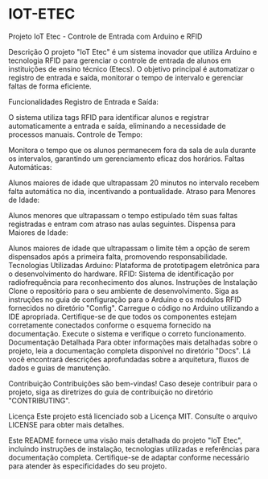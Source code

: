 # IOT-ETEC

Projeto IoT Etec - Controle de Entrada com Arduino e RFID

Descrição
O projeto "IoT Etec" é um sistema inovador que utiliza Arduino e tecnologia RFID para gerenciar o controle de entrada de alunos em instituições de ensino técnico (Etecs). O objetivo principal é automatizar o registro de entrada e saída, monitorar o tempo de intervalo e gerenciar faltas de forma eficiente.

Funcionalidades
Registro de Entrada e Saída:

O sistema utiliza tags RFID para identificar alunos e registrar automaticamente a entrada e saída, eliminando a necessidade de processos manuais.
Controle de Tempo:

Monitora o tempo que os alunos permanecem fora da sala de aula durante os intervalos, garantindo um gerenciamento eficaz dos horários.
Faltas Automáticas:

Alunos maiores de idade que ultrapassam 20 minutos no intervalo recebem falta automática no dia, incentivando a pontualidade.
Atraso para Menores de Idade:

Alunos menores que ultrapassam o tempo estipulado têm suas faltas registradas e entram com atraso nas aulas seguintes.
Dispensa para Maiores de Idade:

Alunos maiores de idade que ultrapassam o limite têm a opção de serem dispensados após a primeira falta, promovendo responsabilidade.
Tecnologias Utilizadas
Arduino: Plataforma de prototipagem eletrônica para o desenvolvimento do hardware.
RFID: Sistema de identificação por radiofrequência para reconhecimento dos alunos.
Instruções de Instalação
Clone o repositório para o seu ambiente de desenvolvimento.
Siga as instruções no guia de configuração para o Arduino e os módulos RFID fornecidos no diretório "Config".
Carregue o código no Arduino utilizando a IDE apropriada.
Certifique-se de que todos os componentes estejam corretamente conectados conforme o esquema fornecido na documentação.
Execute o sistema e verifique o correto funcionamento.
Documentação Detalhada
Para obter informações mais detalhadas sobre o projeto, leia a documentação completa disponível no diretório "Docs". Lá você encontrará descrições aprofundadas sobre a arquitetura, fluxos de dados e guias de manutenção.

Contribuição
Contribuições são bem-vindas! Caso deseje contribuir para o projeto, siga as diretrizes do guia de contribuição no diretório "CONTRIBUTING".

Licença
Este projeto está licenciado sob a Licença MIT. Consulte o arquivo LICENSE para obter mais detalhes.

Este README fornece uma visão mais detalhada do projeto "IoT Etec", incluindo instruções de instalação, tecnologias utilizadas e referências para documentação completa. Certifique-se de adaptar conforme necessário para atender às especificidades do seu projeto.
